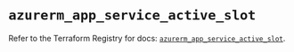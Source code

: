# `azurerm_app_service_active_slot`

Refer to the Terraform Registry for docs: [`azurerm_app_service_active_slot`](https://registry.terraform.io/providers/hashicorp/azurerm/3.104.2/docs/resources/app_service_active_slot).
